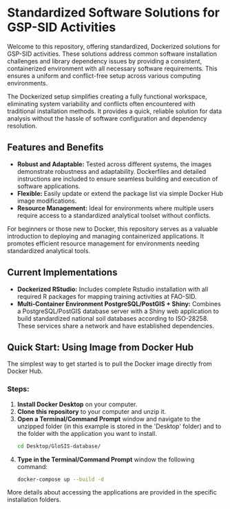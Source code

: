 # Standardized Software Solutions for GSP-SID Activities

Welcome to this repository, offering standardized, Dockerized solutions for GSP-SID activities. These solutions address common software installation challenges and library dependency issues by providing a consistent, containerized environment with all necessary software requirements. This ensures a uniform and conflict-free setup across various computing environments.

The Dockerized setup simplifies creating a fully functional workspace, eliminating system variability and conflicts often encountered with traditional installation methods. It provides a quick, reliable solution for data analysis without the hassle of software configuration and dependency resolution.

## Features and Benefits
- **Robust and Adaptable:** Tested across different systems, the images demonstrate robustness and adaptability. Dockerfiles and detailed instructions are included to ensure seamless building and execution of software applications.
- **Flexible:** Easily update or extend the package list via simple Docker Hub image modifications.
- **Resource Management:** Ideal for environments where multiple users require access to a standardized analytical toolset without conflicts.

For beginners or those new to Docker, this repository serves as a valuable introduction to deploying and managing containerized applications. It promotes efficient resource management for environments needing standardized analytical tools.

## Current Implementations
- **Dockerized RStudio:** Includes complete Rstudio installation with all required R packages for mapping training activities at FAO-SID.
- **Multi-Container Environment PostgreSQL/PostGIS + Shiny:** Combines a PostgreSQL/PostGIS database server with a Shiny web application to build standardized national soil databases according to ISO-28258. These services share a network and have established dependencies.

## Quick Start: Using Image from Docker Hub

The simplest way to get started is to pull the Docker image directly from Docker Hub.

### Steps:
1. **Install Docker Desktop** on your computer.
2. **Clone this repository** to your computer and unzip it.
3. **Open a Terminal/Command Prompt** window and navigate to the unzipped folder (in this example is stored in the 'Desktop' folder) and to the folder with the application you want to install.
   ```bash
   cd Desktop/GloSIS-database/
4. **Type in the Terminal/Command Prompt** window the following command:
   ```bash
   docker-compose up --build -d

More details about accessing the applications are provided in the specific installation folders.
